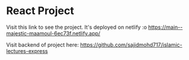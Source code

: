 # React Project

Visit this link to see the project. It's deployed on netlify :o
https://main--majestic-maamoul-6ec73f.netlify.app/

Visit backend of project here: 
https://github.com/sajidmohd717/islamic-lectures-express